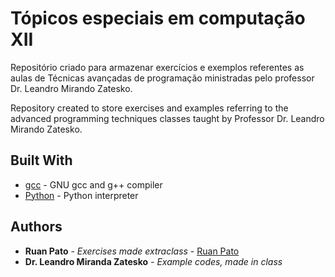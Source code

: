 # Tópicos especiais em computação XII

Repositório criado para armazenar exercícios e exemplos referentes as aulas de Técnicas avançadas de programação ministradas pelo professor Dr. Leandro Mirando Zatesko.

Repository created to store exercises and examples referring to the advanced programming techniques classes taught by Professor Dr. Leandro Mirando Zatesko.

## Built With

* [gcc](https://gcc.gnu.org/) - GNU gcc and g++ compiler
* [Python](https://www.python.org/) - Python interpreter

## Authors

* **Ruan Pato** - *Exercises made extraclass* - [Ruan Pato](https://github.com/ruanpato)
* **Dr. Leandro Miranda Zatesko** - *Example codes, made in class*
